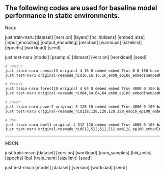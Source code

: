## The following codes are used for baseline model performance in static environments.

Naru: 

just train-naru [dataset] [version] [layers] [hc_hiddens] [embed_size]
[input_encoding] [output_encoding] [residual] [warmups] [sizelimit] [epochs] [workload] [seed]

just test-naru [model] [psample] [dataset] [version] [workload] [seed]

```bash
# census
just train-naru census13 original 4 16 8 embed embed True 0 0 100 base 123
just test-naru original-resmade_hid16,16,16,16_emb8_ep100_embedInembedOut_warm0-123 2000 census13 original base 123

# forest
just train-naru forest10 original 4 64 8 embed embed True 4000 0 100 base 123
just test-naru original-resmade_hid64,64,64,64_emb8_ep100_embedInembedOut_warm4000-123 2000 forest10 original base 123

# power
just train-naru power7 original 5 128 16 embed embed True 4000 0 100 base 123
just test-naru original-resmade_hid128,128,128,128,128_emb16_ep100_embedInembedOut_warm4000-123 2000 power7 original base 123

# dmv
just train-naru dmv11 original 4 512 128 embed embed True 4000 0 100 base 123
just test-naru original-resmade_hid512,512,512,512_emb128_ep100_embedInembedOut_warm4000-123 2000 dmv11 original base 123
```

-------------------------------------------------------------------------------------------------------

MSCN:

just train-mscn [dataset] [version] [workload] [num_samples] [hid_units] [epochs] [bs] [train_num] [sizelimit] [seed]

just test-mscn [model] [dataset] [version] [workload] [seed]


